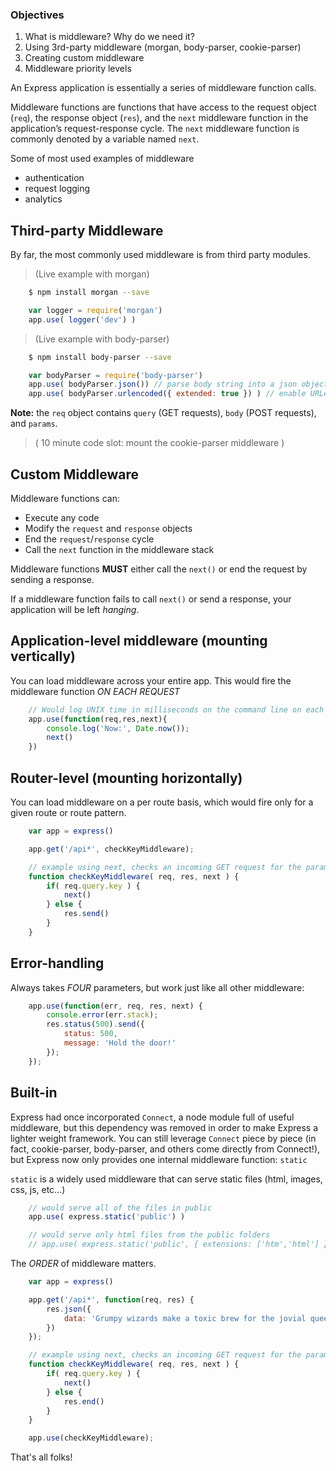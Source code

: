 ### Objectives
1. What is middleware? Why do we need it?
2. Using 3rd-party middleware (morgan, body-parser, cookie-parser)
3. Creating custom middleware
4. Middleware priority levels

An Express application is essentially a series of middleware function calls.

Middleware functions are functions that have access to the request object (`req`), the response object (`res`), and the `next` middleware function in the application’s request-response cycle. The `next` middleware function is commonly denoted by a variable named `next`.

Some of most used examples of middleware
- authentication
- request logging
- analytics

## Third-party Middleware
By far, the most commonly used middleware is from third party modules.

> (Live example with morgan)

```bash
    $ npm install morgan --save
```
```javascript
    var logger = require('morgan')
    app.use( logger('dev') )
```

> (Live example with body-parser)

```bash
    $ npm install body-parser --save
```
```javascript
    var bodyParser = require('body-parser')
    app.use( bodyParser.json()) // parse body string into a json object in `req.body`
    app.use( bodyParser.urlencoded({ extended: true }) ) // enable URLencoded data to by parsed into `req.body`
```

**Note:** the `req` object contains `query` (GET requests), `body` (POST requests), and `params`.

> ( 10 minute code slot: mount the cookie-parser middleware )

## Custom Middleware
Middleware functions can:
- Execute any code
- Modify the `request` and `response` objects
- End the `request`/`response` cycle
- Call the `next` function in the middleware stack

Middleware functions **MUST** either call the `next()` or end the request by sending a response.

If a middleware function fails to call `next()` or send a response, your application will be left *hanging*.

## Application-level middleware (mounting vertically)
You can load middleware across your entire app. This would fire the middleware function *ON EACH REQUEST*

```javascript
    // Would log UNIX time in milliseconds on the command line on each request
    app.use(function(req,res,next){
        console.log('Now:', Date.now());
        next()
    })
```

## Router-level (mounting horizontally)
You can load middleware on a per route basis, which would fire only for a given route or route pattern.

```javascript
    var app = express()

    app.get('/api*', checkKeyMiddleware);

    // example using next, checks an incoming GET request for the parameter "key", common for APIs
    function checkKeyMiddleware( req, res, next ) {
        if( req.query.key ) {
            next()
        } else {
            res.send()
        }
    }
```

## Error-handling
Always takes *FOUR* parameters, but work just like all other middleware:

```javascript
    app.use(function(err, req, res, next) {
        console.error(err.stack);
        res.status(500).send({
            status: 500,
            message: 'Hold the door!'
        });
    });
```

## Built-in
Express had once incorporated `Connect`, a node module full of useful middleware, but this dependency was removed in order to make Express a lighter weight framework. You can still leverage `Connect` piece by piece (in fact, cookie-parser, body-parser, and others come directly from Connect!), but Express now only provides one internal middleware function: `static`

`static` is a widely used middleware that can serve static files (html, images, css, js, etc...)

```javascript
    // would serve all of the files in public
    app.use( express.static('public') )

    // would serve only html files from the public folders
    // app.use( express.static('public', { extensions: ['htm','html'] }) )
```

The *ORDER* of middleware matters.

```javascript
    var app = express()

    app.get('/api*', function(req, res) {
        res.json({
            data: 'Grumpy wizards make a toxic brew for the jovial queen!'
        })
    });

    // example using next, checks an incoming GET request for the parameter "key", common for APIs
    function checkKeyMiddleware( req, res, next ) {
        if( req.query.key ) {
            next()
        } else {
            res.end()
        }
    }

    app.use(checkKeyMiddleware);
```
That's all folks!
